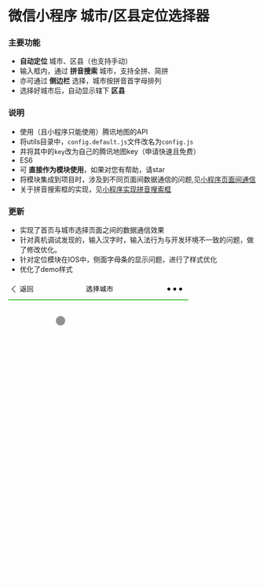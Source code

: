 # 微信小程序 城市/区县定位选择器

### 主要功能
* **自动定位** 城市、区县（也支持手动）
* 输入框内，通过 **拼音搜索** 城市，支持全拼、简拼
* 亦可通过 **侧边栏** 选择，城市按拼音首字母排列
* 选择好城市后，自动显示辖下 **区县**

### 说明
* 使用（且小程序只能使用）腾讯地图的API
* 将utils目录中，`config.default.js`文件改名为`config.js`
* 并将其中的`key`改为自己的腾讯地图key（申请快速且免费）
* ES6
* 可 **直接作为模块使用**，如果对您有帮助，请star
* 将模块集成到项目时，涉及到不同页面间数据通信的问题,见[小程序页面间通信](http://blog.csdn.net/beijiyang999/article/details/73109815)
* 关于拼音搜索框的实现，见[小程序实现拼音搜索框](http://blog.csdn.net/beijiyang999/article/details/73135682)

### 更新
* 实现了首页与城市选择页面之间的数据通信效果
* 针对真机调试发现的，输入汉字时，输入法行为与开发环境不一致的问题，做了修改优化。
* 针对定位模块在IOS中，侧面字母条的显示问题，进行了样式优化
* 优化了demo样式

![image](./citySelectorGif.gif)
